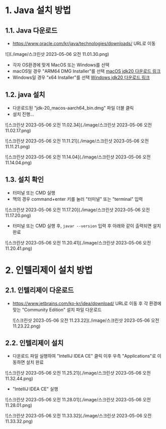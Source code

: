 # 1. Java 설치 방법
## 1.1. Java 다운로드

- https://www.oracle.com/kr/java/technologies/downloads/ URL로 이동

![](./image/스크린샷 2023-05-06 오전 11.01.30.png)

* 각자 OS환경에 맞게 MacOS 또는 Windows를 선택
* macOS일 경우 "ARM64 DMG Installer"를 선택 [macOS jdk20 다운로드 링크](https://download.oracle.com/java/20/latest/jdk-20_macos-aarch64_bin.dmg )
* Windows일 경우 "x64 Installer"를 선택 [Windows jdk20 다운로드 링크](https://download.oracle.com/java/20/latest/jdk-20_windows-x64_bin.exe)



## 1.2. java 설치

* 다운로드된 "jdk-20_macos-aarch64_bin.dmg" 파일 더블 클릭
* 설치 진행...

![스크린샷 2023-05-06 오전 11.02.34](./image/스크린샷 2023-05-06 오전 11.02.17.png)

![스크린샷 2023-05-06 오전 11.11.21](./image/스크린샷 2023-05-06 오전 11.11.21.png)

![스크린샷 2023-05-06 오전 11.14.04](./image/스크린샷 2023-05-06 오전 11.14.04.png)

## 1.3. 설치 확인

* 터미널 또는 CMD 실행
* 맥의 경우 command+enter 키를 눌러 "터미널" 또는 "terminal" 입력

![스크린샷 2023-05-06 오전 11.17.20](./image/스크린샷 2023-05-06 오전 11.17.20.png)

* 터미널 또는 CMD 실행 후, `javar --version` 입력 후 아래와 같이 출력되면 설치 완료

![스크린샷 2023-05-06 오전 11.20.41](./image/스크린샷 2023-05-06 오전 11.20.41.png)

# 2. 인텔리제이 설치 방법

## 2.1. 인텔리제이 다운로드

* https://www.jetbrains.com/ko-kr/idea/download/ URL로 이동 후 각 환경에 맞는 "Community Edition" 설치 파일 다운로드

  ![스크린샷 2023-05-06 오전 11.23.22](./image/스크린샷 2023-05-06 오전 11.23.22.png)



## 2.2. 인텔리제이 설치

* 다운로드 파일 실행하여 "IntelliJ IDEA CE" 클릭 이후 우측 "Applications"로 이동하면 설치 완료

![스크린샷 2023-05-06 오전 11.25.21](./image/스크린샷 2023-05-06 오전 11.32.44.png)

* "IntelliJ IDEA CE" 실행

![스크린샷 2023-05-06 오전 11.28.01](./image/스크린샷 2023-05-06 오전 11.28.01.png)



![스크린샷 2023-05-06 오전 11.33.32](./image/스크린샷 2023-05-06 오전 11.33.32.png)

